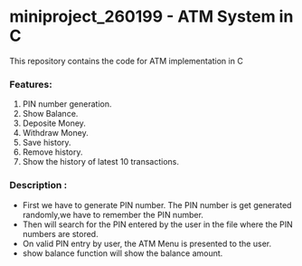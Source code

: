 # miniproject_260199 - ATM System in C

This repository contains the code for ATM implementation in C

### Features:

1. PIN number generation.
2. Show Balance.
3. Deposite Money.
4. Withdraw Money.
5. Save history.
6. Remove history.
7. Show the history of latest 10 transactions.

### Description : 


- First we have to generate PIN number. The PIN number is get generated randomly,we have to remember  the PIN number.
- Then will search for the PIN entered by the user in the file where the PIN numbers are stored.
- On valid PIN entry by user, the ATM Menu is presented to the user.
- show balance function will show the balance amount. 



